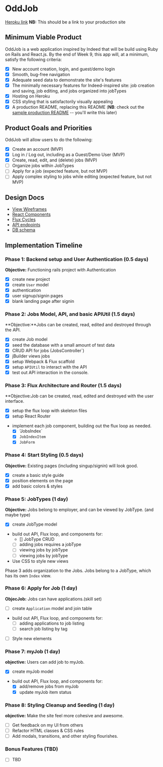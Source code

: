 # OddJob

[Heroku link][heroku] **NB:** This should be a link to your production site

[heroku]: https://oddjobappacademy.herokuapp.com

## Minimum Viable Product
OddJob is a web application inspired by Indeed that will be build using Ruby on Rails and React.js.  By the end of Week 9, this app will, at a minimum, satisfy the following criteria:

- [X] New account creation, login, and guest/demo login
- [X] Smooth, bug-free navigation
- [X] Adequate seed data to demonstrate the site's features
- [X] The minimally necessary features for Indeed-inspired site: job creation and saving, job editing, and jobs organized into jobTypes
- [X] Hosting on Heroku
- [X] CSS styling that is satisfactorily visually appealing
- [X] A production README, replacing this README (**NB**: check out the [sample production README](https://github.com/appacademy/sample-project-proposal/blob/master/docs/production_readme.md) -- you'll write this later)

## Product Goals and Priorities
OddJob will allow users to do the following:

<!-- This is a Markdown checklist. Use it to keep track of your
progress. Put an x between the brackets for a checkmark: [x] -->

- [X] Create an account (MVP)
- [X] Log in / Log out, including as a Guest/Demo User (MVP)
- [X] Create, read, edit, and (delete) jobs (MVP)
- [ ] Organize jobs within JobTypes
- [ ] Apply for a job (expected feature, but not MVP)
- [ ] Apply complex styling to jobs while editing (expected feature, but not MVP)

## Design Docs
* [View Wireframes][views]
* [React Components][components]
* [Flux Cycles][flux-cycles]
* [API endpoints][api-endpoints]
* [DB schema][schema]

[views]: ./docs/views.md
[components]: ./docs/components.md
[flux-cycles]: ./docs/flux-cycles.md
[api-endpoints]: ./docs/api-endpoints.md
[schema]: ./docs/schema.md

## Implementation Timeline

### Phase 1: Backend setup and User Authentication (0.5 days)

**Objective:** Functioning rails project with Authentication

- [X] create new project
- [X] create `User` model
- [X] authentication
- [X] user signup/signin pages
- [X] blank landing page after signin

### Phase 2: Jobs Model, API, and basic APIUtil (1.5 days)

**Objective:**Jobs can be created, read, edited and destroyed through
the API.

- [X] create Job model
- [X] seed the database with a small amount of test data
- [X] CRUD API for jobs (JobsController`)
- [X] jBuilder views jobs
- [X] setup Webpack & Flux scaffold
- [X] setup `APIUtil` to interact with the API
- [X] test out API interaction in the console.

### Phase 3: Flux Architecture and Router (1.5 days)

**Objective:Job can be created, read, edited and destroyed with the
user interface.

- [X] setup the flux loop with skeleton files
- [X] setup React Router
- implement each job component, building out the flux loop as needed.
  - [X] 'JobsIndex`
  - [X] `JobIndexItem`
  - [X] `JobForm`

### Phase 4: Start Styling (0.5 days)

**Objective:** Existing pages (including singup/signin) will look good.

- [X] create a basic style guide
- [X] position elements on the page
- [X] add basic colors & styles

### Phase 5: JobTypes (1 day)

**Objective:** Jobs belong to employer, and can be viewed by JobType. (and maybe type)

- [X] create JobType model
- build out API, Flux loop, and components for:
  - [] JobType CRUD
  - [ ] adding jobs requires a jobType
  - [ ] viewing jobs by jobType
  - [ ] viewing jobs by jobType
- Use CSS to style new views

Phase 3 adds organization to the Jobs. Jobs belong to a JobType,
which has its own `Index` view.

### Phase 6: Apply for Job (1 day)

**ObjecJob:** Jobs can have applications.(skill set)

- [ ] create `Application` model and join table
- build out API, Flux loop, and components for:
  - [ ] adding applications to job listing 
  - [ ] search job listing by tag
- [ ] Style new elements

### Phase 7: myJob (1 day)

**objective:** Users can add job to myJob.

- [X] create myJob model
- build out API, Flux loop, and components for:
  - [X] add/remove jobs from myJob
  - [X] update myJob item status

### Phase 8: Styling Cleanup and Seeding (1 day)

**objective:** Make the site feel more cohesive and awesome.

- [ ] Get feedback on my UI from others
- [ ] Refactor HTML classes & CSS rules
- [ ] Add modals, transitions, and other styling flourishes.

### Bonus Features (TBD)
- [ ] TBD

[phase-one]: ./docs/phases/phase1.md
[phase-two]: ./docs/phases/phase2.md
[phase-three]: ./docs/phases/phase3.md
[phase-four]: ./docs/phases/phase4.md
[phase-five]: ./docs/phases/phase5.md
